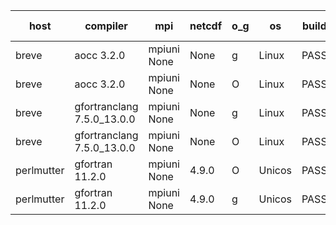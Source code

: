 

| host     | compiler                              | mpi                      | netcdf        | o_g        | os       | build       | u_pass          | u_fail          | s_pass            | s_fail            | e_pass             | e_fail             | nuopc_pass       | nuopc_fail       | artifacts link          |
|----------|---------------------------------------|--------------------------|---------------|------------|----------|-------------|-----------------|-----------------|-------------------|-------------------|--------------------|--------------------|------------------|------------------|-------------------------|
| breve | aocc 3.2.0 | mpiuni None  | None  | g | Linux | PASS | None | None | None | None | None | None | None | None | <a href="https://github.com/esmf-org/esmf-test-artifacts/tree/0b261fede5b1c156ff9cb6b0aa6a6402118ad425/develop/aocc/3.2.0/g/mpiuni/None" target="_blank">0b261fe</a> | 
| breve | aocc 3.2.0 | mpiuni None  | None  | O | Linux | PASS | 12304 | 34 | 6 | 2 | 43 | 0 | None | None | <a href="https://github.com/esmf-org/esmf-test-artifacts/tree/2575cee2a79a696cd3aec219ddc673f87275eab1/develop/aocc/3.2.0/O/mpiuni/None" target="_blank">2575cee</a> | 
| breve | gfortranclang 7.5.0_13.0.0 | mpiuni None  | None  | g | Linux | PASS | None | None | None | None | None | None | None | None | <a href="https://github.com/esmf-org/esmf-test-artifacts/tree/d91c3e1640c9e9c2ee19f91d7b3245ae29ba9a77/develop/gfortranclang/7.5.0_13.0.0/g/mpiuni/None" target="_blank">d91c3e1</a> | 
| breve | gfortranclang 7.5.0_13.0.0 | mpiuni None  | None  | O | Linux | PASS | 12338 | 0 | 8 | 0 | 43 | 0 | None | None | <a href="https://github.com/esmf-org/esmf-test-artifacts/tree/c48b3cbd4b12f56c14a9ff15e8b65ea711f60c7a/develop/gfortranclang/7.5.0_13.0.0/O/mpiuni/None" target="_blank">c48b3cb</a> | 
| perlmutter | gfortran 11.2.0 | mpiuni None  | 4.9.0  | O | Unicos | PASS | None | None | None | None | None | None | None | None | <a href="https://github.com/esmf-org/esmf-test-artifacts/tree/0fdc3b67c6781774accdb35cf56b0b80193110d1/develop/gfortran/11.2.0/O/mpiuni/None" target="_blank">0fdc3b6</a> | 
| perlmutter | gfortran 11.2.0 | mpiuni None  | 4.9.0  | g | Unicos | PASS | None | None | None | None | None | None | None | None | <a href="https://github.com/esmf-org/esmf-test-artifacts/tree/193d73b7edc1c3f0828782ea94bd9ceddc6a8844/develop/gfortran/11.2.0/g/mpiuni/None" target="_blank">193d73b</a> | 
